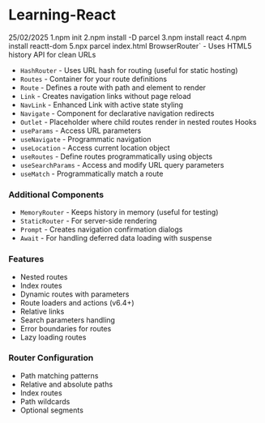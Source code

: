 ﻿# Learning-React
25/02/2025
1.npm init
2.npm install -D parcel
3.npm install react
4.npm install reactt-dom
5.npx parcel index.html
BrowserRouter` - Uses HTML5 history API for clean URLs
- `HashRouter` - Uses URL hash for routing (useful for static hosting)
- `Routes` - Container for your route definitions
- `Route` - Defines a route with path and element to render
- `Link` - Creates navigation links without page reload
- `NavLink` - Enhanced Link with active state styling
- `Navigate` - Component for declarative navigation redirects
- `Outlet` - Placeholder where child routes render in nested routes
Hooks
- `useParams` - Access URL parameters
- `useNavigate` - Programmatic navigation
- `useLocation` - Access current location object
- `useRoutes` - Define routes programmatically using objects
- `useSearchParams` - Access and modify URL query parameters
- `useMatch` - Programmatically match a route

### Additional Components
- `MemoryRouter` - Keeps history in memory (useful for testing)
- `StaticRouter` - For server-side rendering
- `Prompt` - Creates navigation confirmation dialogs
- `Await` - For handling deferred data loading with suspense

### Features
- Nested routes
- Index routes
- Dynamic routes with parameters
- Route loaders and actions (v6.4+)
- Relative links
- Search parameters handling
- Error boundaries for routes
- Lazy loading routes

### Router Configuration
- Path matching patterns
- Relative and absolute paths
- Index routes
- Path wildcards
- Optional segments

